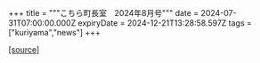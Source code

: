 +++
title = """こちら町長室　2024年8月号"""
date = 2024-07-31T07:00:00.000Z
expiryDate = 2024-12-21T13:28:58.597Z
tags = ["kuriyama","news"]
+++


[[source]](https://www.town.kuriyama.hokkaido.jp/site/mayor/28297.html)
